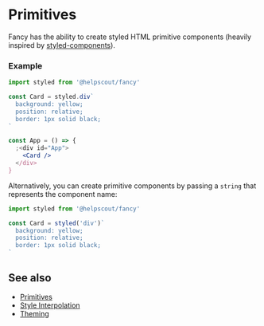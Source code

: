 # Primitives

Fancy has the ability to create styled HTML primitive components (heavily inspired by [styled-components](https://www.styled-components.com/)).

### Example

```jsx
import styled from '@helpscout/fancy'

const Card = styled.div`
  background: yellow;
  position: relative;
  border: 1px solid black;
`

const App = () => {
  ;<div id="App">
    <Card />
  </div>
}
```

Alternatively, you can create primitive components by passing a `string` that represents the component name:

```jsx
import styled from '@helpscout/fancy'

const Card = styled('div')`
  background: yellow;
  position: relative;
  border: 1px solid black;
`
```

## See also

- [Primitives](./primitives.md)
- [Style Interpolation](./style-interpolation.md)
- [Theming](./theming.md)
